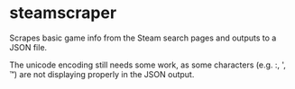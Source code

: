 steamscraper
============
Scrapes basic game info from the Steam search pages and outputs to a JSON file.

The unicode encoding still needs some work, as some characters (e.g. :, ', ™) are not displaying properly in the JSON output.